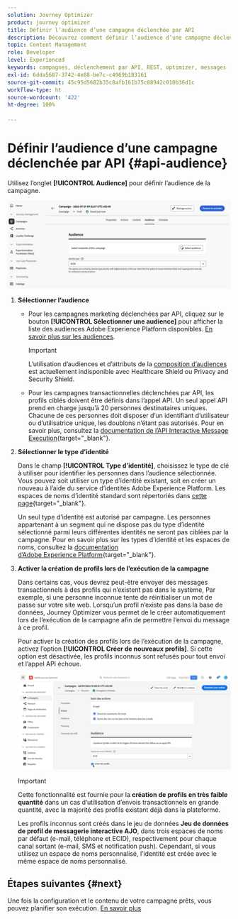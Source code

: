 ```yaml
---
solution: Journey Optimizer
product: journey optimizer
title: Définir l’audience d’une campagne déclenchée par API
description: Découvrez comment définir l’audience d’une campagne déclenchée par API.
topic: Content Management
role: Developer
level: Experienced
keywords: campagnes, déclenchement par API, REST, optimizer, messages
exl-id: 6dda5687-3742-4e88-be7c-c4969b183161
source-git-commit: 45c95d5682b35c8afb161b75c88942c010b36d1c
workflow-type: ht
source-wordcount: '422'
ht-degree: 100%

---
```


# Définir l’audience d’une campagne déclenchée par API {#api-audience}

Utilisez l’onglet **[!UICONTROL Audience]** pour définir l’audience de la campagne.

![](assets/campaign-audience.png)

1. **Sélectionner l’audience**

   * Pour les campagnes marketing déclenchées par API, cliquez sur le bouton **[!UICONTROL Sélectionner une audience]** pour afficher la liste des audiences Adobe Experience Platform disponibles. [En savoir plus sur les audiences](../audience/about-audiences.md).

     >[!IMPORTANT]
     >
     >L’utilisation d’audiences et d’attributs de la [composition d’audiences](../audience/get-started-audience-orchestration.md) est actuellement indisponible avec Healthcare Shield ou Privacy and Security Shield.

   * Pour les campagnes transactionnelles déclenchées par API, les profils ciblés doivent être définis dans l’appel API. Un seul appel API prend en charge jusqu’à 20 personnes destinataires uniques. Chacune de ces personnes doit disposer d’un identifiant d’utilisateur ou d’utilisatrice unique, les doublons n’étant pas autorisés. Pour en savoir plus, consultez la [documentation de l’API Interactive Message Execution](https://developer.adobe.com/journey-optimizer-apis/references/messaging/#tag/execution/operation/postIMUnitaryMessageExecution){target="_blank"}.

1. **Sélectionner le type d’identité**

   Dans le champ **[!UICONTROL Type d’identité]**, choisissez le type de clé à utiliser pour identifier les personnes dans l’audience sélectionnée. Vous pouvez soit utiliser un type d’identité existant, soit en créer un nouveau à l’aide du service d’identités Adobe Experience Platform. Les espaces de noms d’identité standard sont répertoriés dans [cette page](https://experienceleague.adobe.com/fr/docs/experience-platform/identity/features/namespaces#standard){target="_blank"}.

   Un seul type d’identité est autorisé par campagne. Les personnes appartenant à un segment qui ne dispose pas du type d’identité sélectionné parmi leurs différentes identités ne seront pas ciblées par la campagne. Pour en savoir plus sur les types d’identité et les espaces de noms, consultez la [documentation d’Adobe Experience Platform](https://experienceleague.adobe.com/docs/experience-platform/identity/home.html?lang=fr){target="_blank"}.

1. **Activer la création de profils lors de l’exécution de la campagne**

   Dans certains cas, vous devrez peut-être envoyer des messages transactionnels à des profils qui n’existent pas dans le système, Par exemple, si une personne inconnue tente de réinitialiser un mot de passe sur votre site web. Lorsqu’un profil n’existe pas dans la base de données, Journey Optimizer vous permet de le créer automatiquement lors de l’exécution de la campagne afin de permettre l’envoi du message à ce profil.

   Pour activer la création des profils lors de l’exécution de la campagne, activez l’option **[!UICONTROL Créer de nouveaux profils]**. Si cette option est désactivée, les profils inconnus sont refusés pour tout envoi et l’appel API échoue.

   ![](assets/api-triggered-create-profile.png)

   >[!IMPORTANT]
   >
   >Cette fonctionnalité est fournie pour la **création de profils en très faible quantité** dans un cas d’utilisation d’envois transactionnels en grande quantité, avec la majorité des profils existant déjà dans la plateforme.
   >
   >Les profils inconnus sont créés dans le jeu de données **Jeu de données de profil de messagerie interactive AJO**, dans trois espaces de noms par défaut (e-mail, téléphone et ECID), respectivement pour chaque canal sortant (e-mail, SMS et notification push). Cependant, si vous utilisez un espace de noms personnalisé, l’identité est créée avec le même espace de noms personnalisé.

## Étapes suivantes {#next}

Une fois la configuration et le contenu de votre campagne prêts, vous pouvez planifier son exécution. [En savoir plus](api-triggered-campaign-schedule.md)
